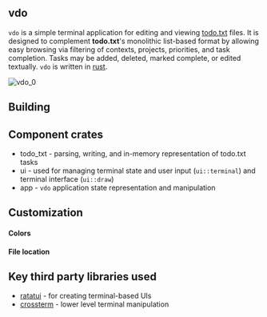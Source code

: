 
## vdo 

`vdo` is a simple terminal application for editing and viewing [todo.txt](https://github.com/todotxt/todo.txt "todo.txt format specification") files.  It is designed to complement **todo.txt**'s monolithic list-based format by allowing easy browsing via filtering of contexts, projects, priorities, and task completion.  Tasks may be added, deleted, marked complete, or edited textually. `vdo` is written in [rust](https://www.rust-lang.org/).

![vdo_0](https://github.com/keithroe/kdo/assets/775667/9d6f00ca-6d1b-4c14-879f-70313f1003db)

## Building

## Component crates
- todo_txt - parsing, writing, and in-memory representation of todo.txt tasks
- ui - used for managing terminal state and user input (`ui::terminal`) and terminal interface (`ui::draw`)
- app - `vdo` application state representation and manipulation

## Customization
#### Colors
#### File location

## Key third party libraries used
- [ratatui](https://docs.rs/ratatui/latest/ratatui/) - for creating terminal-based UIs
- [crossterm](https://docs.rs/crossterm/latest/crossterm/) - lower level terminal manipulation


